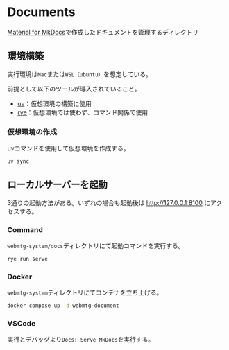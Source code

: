 # Documents

[Material for MkDocs](https://squidfunk.github.io/mkdocs-material/)で作成したドキュメントを管理するディレクトリ

## 環境構築

実行環境は`Mac`または`WSL（ubuntu）`を想定している。

前提として以下のツールが導入されていること。

- [uv](https://github.com/astral-sh/uv)：仮想環境の構築に使用
- [rye](https://github.com/astral-sh/rye)：仮想環境では使わず、コマンド関係で使用

### 仮想環境の作成

uvコマンドを使用して仮想環境を作成する。

```bash
uv sync
```

## ローカルサーバーを起動

3通りの起動方法がある。いずれの場合も起動後は <http://127.0.0.1:8100> にアクセスする。

### Command

`webmtg-system/docs`ディレクトリにて起動コマンドを実行する。

```bash
rye run serve
```

### Docker

`webmtg-system`ディレクトリにてコンテナを立ち上げる。

```bash
docker compose up -d webmtg-document
```

### VSCode

実行とデバッグより`Docs: Serve MkDocs`を実行する。
